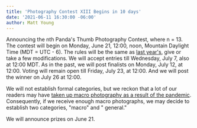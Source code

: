 ```yaml
---
title: 'Photography Contest XIII Begins in 10 days'
date: '2021-06-11 16:30:00 -06:00'
author: Matt Young
---
```



Announcing the nth Panda's Thumb Photography Contest, where n&nbsp;=&nbsp;13. The contest will begin on Monday, June 21, 12:00, noon, Mountain Daylight Time (MDT&nbsp;=&nbsp;UTC&nbsp;-&nbsp;6). The rules will be the same as <a href="https://pandasthumb.org/archives/2020/06/photography-contest-xii.html">last year's</a>, give or take a few modifications. We will accept entries till Wednesday, July 7, also at 12:00 MDT. As in the past, we will post finalists on Monday, July 12, at 12:00. Voting will remain open till Friday, July 23, at 12:00. And we will post the winner on July 26 at 12:00.

We will not establish formal categories, but we reckon that a lot of our readers may have <a href="https://www.dpreview.com/forums/post/64689925">taken up macro photography as a result of the pandemic</a>. Consequently, if we receive enough macro photographs, we may decide to establish two categories, "macro" and " general."

We will announce prizes on June 21.

